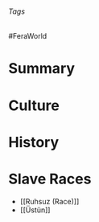 ###### Tags

#FeraWorld

# Summary

# Culture

# History

# Slave Races
- [[Ruhsuz (Race)]]
- [[Üstün]]